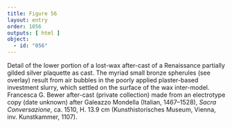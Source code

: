 ```yaml
---
title: Figure 56
layout: entry
order: 1056
outputs: [ html ]
object:
  - id: "056"
---
```


Detail of the lower portion of a lost-wax after-cast of a Renaissance partially gilded silver plaquette as cast. The myriad small bronze spherules (see overlay) result from air bubbles in the poorly applied plaster-based investment slurry, which settled on the surface of the wax inter-model. Francesca G. Bewer after-cast (private collection) made from an electrotype copy (date unknown) after Galeazzo Mondella (Italian, 1467–1528), *Sacra Conversazione*, ca. 1510, H. 13.9 cm (Kunsthistorisches Museum, Vienna, inv. Kunstkammer, 1107).

